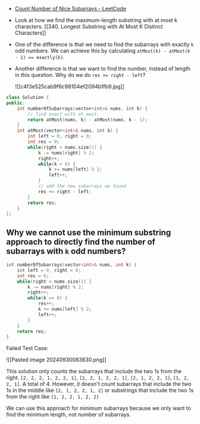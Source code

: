 - [Count Number of Nice Subarrays - LeetCode](https://leetcode.com/problems/count-number-of-nice-subarrays/)
- Look at how we find the maximum-length substring with at most k characters. [[340. Longest Substring with At Most K Distinct Characters]]
- One of the difference is that we need to find the subarrays with exactly `k` odd numbers. We can achieve this by calculating `atMost(k) - atMost(k - 1) == exactly(k)`. 
- Another difference is that we want to find the number, instead of length in this question. Why do we do `res += right - left`?
	
	![[c4f3e525cab9f6c98104ef2094b1fb9.jpg]]

```cpp
class Solution {
public:
    int numberOfSubarrays(vector<int>& nums, int k) {
        // find exact with at most.
        return atMost(nums, k) - atMost(nums, k - 1);
    }
    int atMost(vector<int>& nums, int k) {
        int left = 0, right = 0;
        int res = 0;
        while(right < nums.size()) {
            k -= nums[right] % 2;
            right++;
            while(k < 0) {
                k += nums[left] % 2;
                left++;
            }
            // add the new subarrays we found
            res += right - left;
        }
        return res;
    }
};
```

## Why we cannot use the minimum substring approach to directly find the number of subarrays with `k` odd numbers?

```cpp
int numberOfSubarrays(vector<int>& nums, int k) {
	int left = 0, right = 0;
	int res = 0;
	while(right < nums.size()) {
		k -= nums[right] % 2;
		right++;
		while(k == 0) {
			res++;
			k += nums[left] % 2;
			left++;
		}
	}
	return res;
}
```

Failed Test Case: 

![[Pasted image 20240930083830.png]]

This solution only counts the subarrays that include the two 1s from the right. `[2, 2, 2, 1, 2, 2, 1]`, `[2, 2, 1, 2, 2, 1]`, `[2, 1, 2, 2, 1]`, `[1, 2, 2, 1]`. A total of 4. However, it doesn't count subarrays that include the two 1s in the middle like `[2, 1, 2, 2, 1, 2]` or substrings that include the two 1s from the right like `[1, 2, 2, 1, 2, 2]`

We can use this approach for minimum subarrays because we only want to find the minimum length, not number of subarrays.